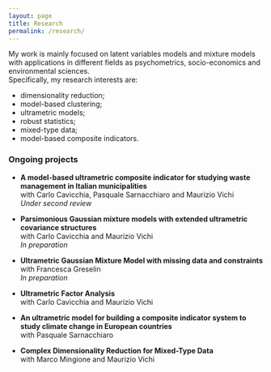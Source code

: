 ```yaml
---
layout: page
title: Research
permalink: /research/
---
```


My work is mainly focused on latent variables models and mixture models with applications in different fields as psychometrics, socio-economics and environmental sciences. \
Specifically, my research interests are:
- dimensionality reduction;
- model-based clustering;
- ultrametric models;
- robust statistics;
- mixed-type data;
- model-based composite indicators.

### Ongoing projects
- **A model-based ultrametric composite indicator for studying waste management in Italian municipalities** \
with Carlo Cavicchia, Pasquale Sarnacchiaro and Maurizio Vichi \
_Under second review_

- **Parsimonious Gaussian mixture models with extended ultrametric covariance structures** \
with Carlo Cavicchia and Maurizio Vichi \
_In preparation_

- **Ultrametric Gaussian Mixture Model with missing data and constraints** \
with Francesca Greselin \
_In preparation_

- **Ultrametric Factor Analysis** \
with Carlo Cavicchia and Maurizio Vichi 

- **An ultrametric model for building a composite indicator system to study climate change in European countries** \
with Pasquale Sarnacchiaro

- **Complex Dimensionality Reduction for Mixed-Type Data** \
with Marco Mingione and Maurizio Vichi



